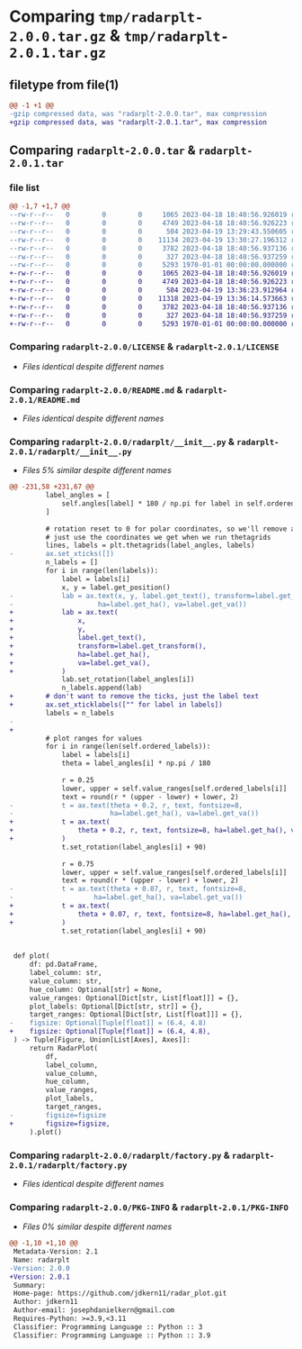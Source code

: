 # Comparing `tmp/radarplt-2.0.0.tar.gz` & `tmp/radarplt-2.0.1.tar.gz`

## filetype from file(1)

```diff
@@ -1 +1 @@
-gzip compressed data, was "radarplt-2.0.0.tar", max compression
+gzip compressed data, was "radarplt-2.0.1.tar", max compression
```

## Comparing `radarplt-2.0.0.tar` & `radarplt-2.0.1.tar`

### file list

```diff
@@ -1,7 +1,7 @@
--rw-r--r--   0        0        0     1065 2023-04-18 18:40:56.926019 radarplt-2.0.0/LICENSE
--rw-r--r--   0        0        0     4749 2023-04-18 18:40:56.926223 radarplt-2.0.0/README.md
--rw-r--r--   0        0        0      504 2023-04-19 13:29:43.550605 radarplt-2.0.0/pyproject.toml
--rw-r--r--   0        0        0    11134 2023-04-19 13:30:27.196312 radarplt-2.0.0/radarplt/__init__.py
--rw-r--r--   0        0        0     3782 2023-04-18 18:40:56.937136 radarplt-2.0.0/radarplt/factory.py
--rw-r--r--   0        0        0      327 2023-04-18 18:40:56.937259 radarplt-2.0.0/radarplt/helpers.py
--rw-r--r--   0        0        0     5293 1970-01-01 00:00:00.000000 radarplt-2.0.0/PKG-INFO
+-rw-r--r--   0        0        0     1065 2023-04-18 18:40:56.926019 radarplt-2.0.1/LICENSE
+-rw-r--r--   0        0        0     4749 2023-04-18 18:40:56.926223 radarplt-2.0.1/README.md
+-rw-r--r--   0        0        0      504 2023-04-19 13:36:23.912964 radarplt-2.0.1/pyproject.toml
+-rw-r--r--   0        0        0    11318 2023-04-19 13:36:14.573663 radarplt-2.0.1/radarplt/__init__.py
+-rw-r--r--   0        0        0     3782 2023-04-18 18:40:56.937136 radarplt-2.0.1/radarplt/factory.py
+-rw-r--r--   0        0        0      327 2023-04-18 18:40:56.937259 radarplt-2.0.1/radarplt/helpers.py
+-rw-r--r--   0        0        0     5293 1970-01-01 00:00:00.000000 radarplt-2.0.1/PKG-INFO
```

### Comparing `radarplt-2.0.0/LICENSE` & `radarplt-2.0.1/LICENSE`

 * *Files identical despite different names*

### Comparing `radarplt-2.0.0/README.md` & `radarplt-2.0.1/README.md`

 * *Files identical despite different names*

### Comparing `radarplt-2.0.0/radarplt/__init__.py` & `radarplt-2.0.1/radarplt/__init__.py`

 * *Files 5% similar despite different names*

```diff
@@ -231,58 +231,67 @@
         label_angles = [
             self.angles[label] * 180 / np.pi for label in self.ordered_labels
         ]
 
         # rotation reset to 0 for polar coordinates, so we'll remove all xticks and
         # just use the coordinates we get when we run thetagrids
         lines, labels = plt.thetagrids(label_angles, labels)
-        ax.set_xticks([])
         n_labels = []
         for i in range(len(labels)):
             label = labels[i]
             x, y = label.get_position()
-            lab = ax.text(x, y, label.get_text(), transform=label.get_transform(),
-                     ha=label.get_ha(), va=label.get_va())
+            lab = ax.text(
+                x,
+                y,
+                label.get_text(),
+                transform=label.get_transform(),
+                ha=label.get_ha(),
+                va=label.get_va(),
+            )
             lab.set_rotation(label_angles[i])
             n_labels.append(lab)
+        # don't want to remove the ticks, just the label text
+        ax.set_xticklabels(["" for label in labels])
         labels = n_labels
-            
+
         # plot ranges for values
         for i in range(len(self.ordered_labels)):
             label = labels[i]
             theta = label_angles[i] * np.pi / 180
 
             r = 0.25
             lower, upper = self.value_ranges[self.ordered_labels[i]]
             text = round(r * (upper - lower) + lower, 2)
-            t = ax.text(theta + 0.2, r, text, fontsize=8, 
-                        ha=label.get_ha(), va=label.get_va())
+            t = ax.text(
+                theta + 0.2, r, text, fontsize=8, ha=label.get_ha(), va=label.get_va()
+            )
             t.set_rotation(label_angles[i] + 90)
 
             r = 0.75
             lower, upper = self.value_ranges[self.ordered_labels[i]]
             text = round(r * (upper - lower) + lower, 2)
-            t = ax.text(theta + 0.07, r, text, fontsize=8,
-                    ha=label.get_ha(), va=label.get_va())
+            t = ax.text(
+                theta + 0.07, r, text, fontsize=8, ha=label.get_ha(), va=label.get_va()
+            )
             t.set_rotation(label_angles[i] + 90)
 
 
 def plot(
     df: pd.DataFrame,
     label_column: str,
     value_column: str,
     hue_column: Optional[str] = None,
     value_ranges: Optional[Dict[str, List[float]]] = {},
     plot_labels: Optional[Dict[str, str]] = {},
     target_ranges: Optional[Dict[str, List[float]]] = {},
-    figsize: Optional[Tuple[float]] = (6.4, 4.8)
+    figsize: Optional[Tuple[float]] = (6.4, 4.8),
 ) -> Tuple[Figure, Union[List[Axes], Axes]]:
     return RadarPlot(
         df,
         label_column,
         value_column,
         hue_column,
         value_ranges,
         plot_labels,
         target_ranges,
-        figsize=figsize
+        figsize=figsize,
     ).plot()
```

### Comparing `radarplt-2.0.0/radarplt/factory.py` & `radarplt-2.0.1/radarplt/factory.py`

 * *Files identical despite different names*

### Comparing `radarplt-2.0.0/PKG-INFO` & `radarplt-2.0.1/PKG-INFO`

 * *Files 0% similar despite different names*

```diff
@@ -1,10 +1,10 @@
 Metadata-Version: 2.1
 Name: radarplt
-Version: 2.0.0
+Version: 2.0.1
 Summary: 
 Home-page: https://github.com/jdkern11/radar_plot.git
 Author: jdkern11
 Author-email: josephdanielkern@gmail.com
 Requires-Python: >=3.9,<3.11
 Classifier: Programming Language :: Python :: 3
 Classifier: Programming Language :: Python :: 3.9
```

